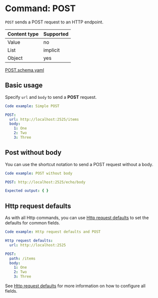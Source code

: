 # Command: POST

`POST` sends a POST request to an HTTP endpoint.

| Content type | Supported |
|--------------|-----------|
| Value        | no        |
| List         | implicit  |
| Object       | yes       |

[POST.schema.yaml](schema/POST.schema.yaml)

## Basic usage

Specify `url` and `body` to send a **POST** request.

```yaml instacli
Code example: Simple POST

POST:
  url: http://localhost:2525/items
  body:
    1: One
    2: Two
    3: Three
```

## Post without body

You can use the shortcut notation to send a POST request without a body.

```yaml instacli
Code example: POST without body

POST: http://localhost:2525/echo/body

Expected output: { }
```

## Http request defaults

As with all Http commands, you can use [Http request defaults](Http%20request%20defaults.md) to set the defaults for
common fields.

```yaml instacli
Code example: Http request defaults and POST

Http request defaults:
  url: http://localhost:2525

POST:
  path: /items
  body:
    1: One
    2: Two
    3: Three
```

See [Http request defaults](Http%20request%20defaults.md) for more information on how to configure all fields.
